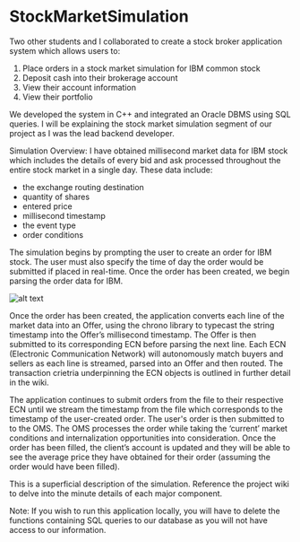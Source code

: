 
# StockMarketSimulation

Two other students and I collaborated to create a stock broker application system which allows users to:
1.	Place orders in a stock market simulation for IBM common stock
2.	Deposit cash into their brokerage account
3.	View their account information
4.	View their portfolio 

We developed the system in C++ and integrated an Oracle DBMS using SQL queries. I will be explaining the stock market simulation segment of our project as I was the lead backend developer.

Simulation Overview:
I have obtained millisecond market data for IBM stock which includes the details of every bid and ask processed throughout the entire stock market in a single day. These data include:
-	the exchange routing destination
-	quantity of shares
-	entered price 
-	millisecond timestamp
-	the event type 
- order conditions

The simulation begins by prompting the user to create an order for IBM stock. The user must also specify the time of day the order would be submitted if placed in real-time. Once the order has been created, we begin parsing the order data for IBM.

![alt text](https://docs.google.com/drawings/d/e/2PACX-1vQTaNjMCIwPmrbIIGwH_kmUlrmQqLylqtAq5kNwHtymSt7tT4VlvITI-i1gKxapFN3RwxX07yPwXGQy/pub?w=480&h=360)

Once the order has been created, the application converts each line of the market data into an Offer, using the chrono library to typecast the string timestamp into the Offer’s millisecond timestamp. The Offer is then submitted to its corresponding ECN before parsing the next line. Each ECN (Electronic Communication Network) will autonomously match buyers and sellers as each line is streamed, parsed into an Offer and then routed. The transaction crietria underpinning the ECN objects is outlined in further detail in the wiki.

The application continues to submit orders from the file to their respective ECN until we stream the timestamp from the file which corresponds to the timestamp of the user-created order. The user's order is then submitted to to the OMS. The OMS processes the order while taking the ‘current’ market conditions and internalization opportunities into consideration. Once the order has been filled, the client’s account is updated and they will be able to see the average price they have obtained for their order (assuming the order would have been filled).

This is a superficial description of the simulation. Reference the project wiki to delve into the minute details of each major component.

Note: If you wish to run this application locally, you will have to delete the functions containing SQL queries to our database as you will not have access to our information.
